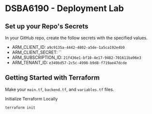 # DSBA6190 - Deployment Lab

## Set up your Repo's Secrets

In your GitHub repo, create the follow secrets with the specified values.

- ARM_CLIENT_ID: `a9c9135a-4442-4802-a5de-1a5ca192e4b9`
- ARM_CLIENT_SECRET: ``
- ARM_SUBSCRIPTION_ID: `21f436e1-bf10-4e17-9482-701611ba96e3`
- ARM_TENANT_ID: `e349bd57-2c5c-4998-b9d8-f719ae47dcde`

## Getting Started with Terraform

Make your `main.tf`, `backend.tf`, and `variables.tf` files.

Initialize Terraform Locally
```bash
terraform init
```